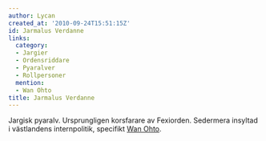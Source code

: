 ```yaml
---
author: Lycan
created_at: '2010-09-24T15:51:15Z'
id: Jarmalus Verdanne
links:
  category:
  - Jargier
  - Ordensriddare
  - Pyaralver
  - Rollpersoner
  mention:
  - Wan Ohto
title: Jarmalus Verdanne
---
```


Jargisk pyaralv. Ursprungligen korsfarare av Fexiorden. Sedermera insyltad i västlandens
internpolitik, specifikt [Wan Ohto].

  [Wan Ohto]: Wan_Ohto
